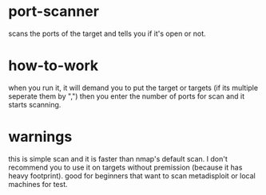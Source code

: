 # port-scanner
scans the ports of the target and tells you if it's open or not.

# how-to-work
when you run it, it will demand you to put the target or targets (if its multiple seperate them by ",")
then you enter the number of ports for scan and it starts scanning.

# warnings
this is simple scan and it is faster than nmap's default scan. I don't recommend you to use it on targets without premission (because it has heavy footprint).
good for beginners that want to scan metadisploit or local machines for test.
